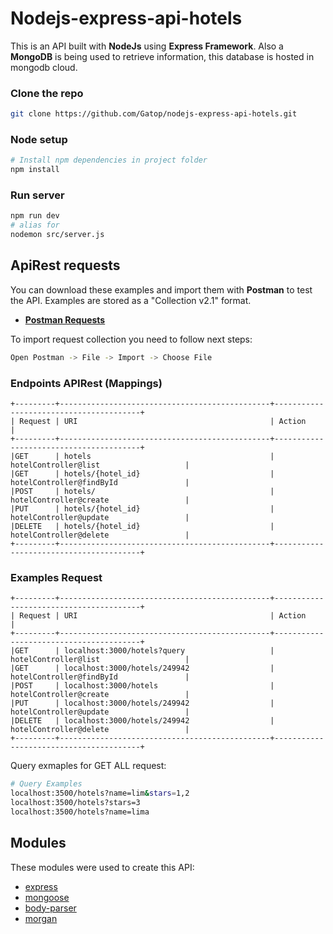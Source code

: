 # Nodejs-express-api-hotels

This is an API built with **NodeJs** using **Express Framework**. Also a **MongoDB** is being used to retrieve information, this database is hosted in mongodb cloud.

### Clone the repo

```sh
git clone https://github.com/Gatop/nodejs-express-api-hotels.git
```

### Node setup

```sh
# Install npm dependencies in project folder
npm install
```

### Run server

```sh
npm run dev
# alias for
nodemon src/server.js
```

## ApiRest requests

You can download these examples and import them with **Postman** to test the API. Examples are stored as a "Collection v2.1" format.

 * <a href="https://github.com/Gatop/nodejs-express-api-hotels/blob/master/documentation/Almundo%20-%20ApiRest.postman_collection.json">**Postman Requests**</a>

 To import request collection you need to follow next steps:

```sh
Open Postman -> File -> Import -> Choose File
```

### Endpoints APIRest (Mappings)

	+---------+-----------------------------------------------+----------------------------------------+
	| Request | URI                                           | Action                                 |
	+---------+-----------------------------------------------+----------------------------------------+
	|GET      | hotels                                        | hotelController@list                   |
	|GET      | hotels/{hotel_id}                             | hotelController@findById               |
	|POST     | hotels/                                       | hotelController@create                 |
	|PUT      | hotels/{hotel_id}                             | hotelController@update                 |
	|DELETE   | hotels/{hotel_id}                             | hotelController@delete                 |
	+---------+-----------------------------------------------+----------------------------------------+

###  Examples Request

	+---------+-----------------------------------------------+----------------------------------------+
	| Request | URI                                           | Action                                 |
	+---------+-----------------------------------------------+----------------------------------------+
	|GET      | localhost:3000/hotels?query                   | hotelController@list                   |
	|GET      | localhost:3000/hotels/249942                  | hotelController@findById               |
	|POST     | localhost:3000/hotels                         | hotelController@create                 |
	|PUT      | localhost:3000/hotels/249942                  | hotelController@update                 |
	|DELETE   | localhost:3000/hotels/249942                  | hotelController@delete                 |
	+---------+-----------------------------------------------+----------------------------------------+

Query exmaples for GET ALL request:

```sh
# Query Examples
localhost:3500/hotels?name=lim&stars=1,2
localhost:3500/hotels?stars=3
localhost:3500/hotels?name=lima
```

## Modules

These modules were used to create this API:

* [express](https://www.npmjs.com/package/express)
* [mongoose](https://www.npmjs.com/package/mongoose)
* [body-parser](https://www.npmjs.com/package/body-parser)
* [morgan](https://www.npmjs.com/package/morgan)
